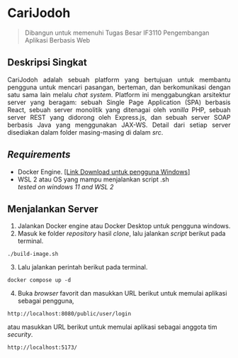 # CariJodoh
> Dibangun untuk memenuhi Tugas Besar IF3110 Pengembangan Aplikasi Berbasis Web
## Deskripsi Singkat
<div align="justify">

CariJodoh adalah sebuah platform yang bertujuan untuk membantu pengguna untuk mencari pasangan, berteman, dan berkomunikasi dengan satu sama lain melalu _chat system_. Platform ini menggabungkan arsitektur server yang beragam: sebuah Single Page Application (SPA) berbasis React, sebuah server monolitik yang ditenagai oleh _vanilla_ PHP, sebuah server REST yang didorong oleh Express.js, dan sebuah server SOAP berbasis Java yang menggunakan JAX-WS. Detail dari setiap server disediakan dalam folder masing-masing di dalam _src_.
</div>

## _Requirements_

- Docker Engine. [[Link Download untuk pengguna Windows]](https://www.docker.com/products/docker-desktop/)
- WSL 2 atau OS yang mampu menjalankan script .sh  
_tested on windows 11 and WSL 2_

## Menjalankan Server

1. Jalankan Docker engine atau Docker Desktop untuk pengguna windows.
2. Masuk ke folder _repository_ hasil _clone_, lalu jalankan _script_ berikut pada terminal.

```
./build-image.sh
```

3. Lalu jalankan perintah berikut pada terminal.

```
docker compose up -d
```

4. Buka _browser_ favorit dan masukkan URL berikut untuk memulai aplikasi sebagai pengguna,

```
http://localhost:8080/public/user/login
```
atau masukkan URL berikut untuk memulai aplikasi sebagai anggota tim _security_.
```
http://localhost:5173/
```
